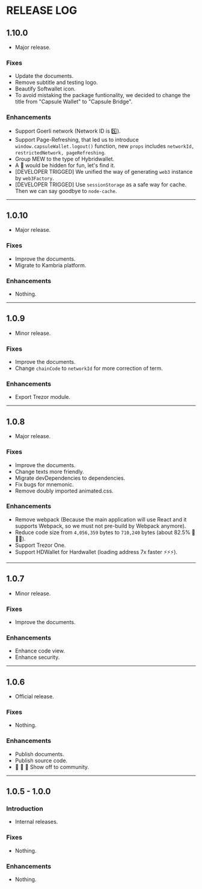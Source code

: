 # RELEASE LOG

## 1.10.0

* Major release.

### Fixes

* Update the documents.
* Remove subtitle and testing logo.
* Beautify Softwallet icon.
* To avoid mistaking the package funtionality, we decided to change the title from "Capsule Wallet" to "Capsule Bridge".

### Enhancements

* Support Goerli network (Network ID is 5️⃣).
* Support Page-Refreshing, that led us to introduce `window.capsuleWallet.logout()` function, new `props` includes `networkId, restrictedNetwork, pageRefreshing`.
* Group MEW to the type of Hybridwallet.
* A 🎁 would be hidden for fun, let's find it.
* [DEVELOPER TRIGGED] We unified the way of generating `web3` instance by `web3Factory`.
* [DEVELOPER TRIGGED] Use `sessionStorage` as a safe way for cache. Then we can say goodbye to `node-cache`.

---

## 1.0.10

* Major release.

### Fixes

* Improve the documents.
* Migrate to Kambria platform.

### Enhancements

* Nothing.

---

## 1.0.9

* Minor release.

### Fixes

* Improve the documents.
* Change `chainCode` to `networkId` for more correction of term.

### Enhancements

* Export Trezor module.

---

## 1.0.8

* Major release.

### Fixes

* Improve the documents.
* Change texts more friendly.
* Migrate devDependencies to dependencies.
* Fix bugs for mnemonic.
* Remove doubly imported animated.css.

### Enhancements

* Remove webpack (Because the main application will use React and it supports Webpack, so we must not pre-build by Webpack anymore).
* Reduce code size from `4,056,359` bytes to `710,240` bytes (about 82.5% 🎉🎉🎉).
* Support Trezor One.
* Support HDWallet for Hardwallet (loading address 7x faster ⚡️️️⚡️️️⚡️️️).

---

## 1.0.7

* Minor release.

### Fixes

* Improve the documents.

### Enhancements

* Enhance code view.
* Enhance security.

---

## 1.0.6

* Official release.

### Fixes

* Nothing.

### Enhancements

* Publish documents.
* Publish source code.
* 📣 📣 📣 Show off to community.

---

## 1.0.5 - 1.0.0

### Introduction

* Internal releases.

### Fixes

* Nothing.

### Enhancements

* Nothing.